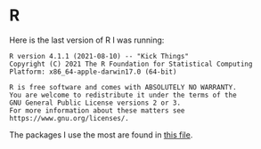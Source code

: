 # R

Here is the last version of R I was running:

```
R version 4.1.1 (2021-08-10) -- "Kick Things"
Copyright (C) 2021 The R Foundation for Statistical Computing
Platform: x86_64-apple-darwin17.0 (64-bit)

R is free software and comes with ABSOLUTELY NO WARRANTY.
You are welcome to redistribute it under the terms of the
GNU General Public License versions 2 or 3.
For more information about these matters see
https://www.gnu.org/licenses/.
```

The packages I use the most are found in [this file](https://github.com/stibbs1998/my-setup/blob/main/vim/snippets/r_libs.txt). 
